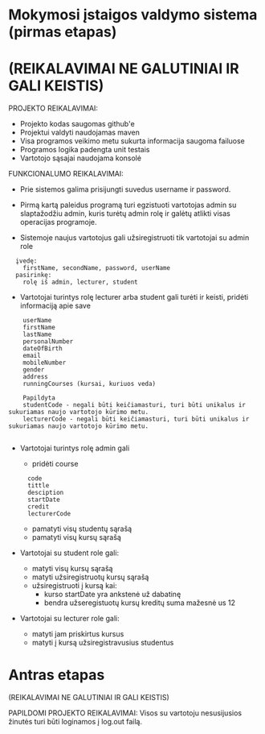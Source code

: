 # Mokymosi įstaigos valdymo sistema (pirmas etapas)
# (REIKALAVIMAI NE GALUTINIAI IR GALI KEISTIS)

PROJEKTO REIKALAVIMAI:

  * Projekto kodas saugomas github'e
  * Projektui valdyti naudojamas maven 
  * Visa programos veikimo metu sukurta informacija saugoma failuose
  * Programos logika padengta unit testais
  * Vartotojo sąsajai naudojama konsolė

FUNKCIONALUMO REIKALAVIMAI:

  * Prie sistemos galima prisijungti suvedus username ir password.
  
  * Pirmą kartą paleidus programą turi egzistuoti vartotojas admin su slaptažodžiu admin, kuris turėtų admin rolę ir galėtų atlikti visas operacijas programoje.

  * Sistemoje naujus vartotojus gali užsiregistruoti tik vartotojai su admin role
```
  įvedę:
    firstName, secondName, password, userName
  pasirinkę:
    rolę iš admin, lecturer, student
```

  * Vartotojai turintys rolę lecturer arba student gali turėti ir keisti, pridėti informaciją apie save
```
    userName
    firstName
    lastName
    personalNumber
    dateOfBirth
    email
    mobileNumber
    gender
    address
    runningCourses (kursai, kuriuos veda)
    
    Papildyta
    studentCode - negali būti keičiamasturi, turi būti unikalus ir sukuriamas naujo vartotojo kūrimo metu.
    lecturerCode - negali būti keičiamasturi, turi būti unikalus ir sukuriamas naujo vartotojo kūrimo metu.
    

```
  * Vartotojai turintys rolę admin gali
    * pridėti course
    ```
      code
      tittle
      desciption
      startDate
      credit
      lecturerCode
      ```
    * pamatyti visų studentų sąrašą
    * pamatyti visų kursų sąrašą

  * Vartotojai su student role gali:
    * matyti visų kursų sąrašą
    * matyti užsiregistruotų kursų sąrašą
    * užsiregistruoti į kursą kai:
      * kurso startDate yra ankstenė už dabatinę
      * bendra užseregistuotų kursų kreditų suma mažesnė us 12

  * Vartotojai su lecturer role gali:
    * matyti jam priskirtus kursus
    * matyti į kursą užsiregistravusius studentus


# Antras etapas
(REIKALAVIMAI NE GALUTINIAI IR GALI KEISTIS)

PAPILDOMI PROJEKTO REIKALAVIMAI:
Visos su vartotoju nesusijusios žinutės turi būti loginamos į log.out failą.
